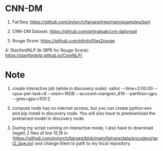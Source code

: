 # CNN-DM

1. FairSeq: https://github.com/pytorch/fairseq/tree/main/examples/bart

2. CNN-DM Dataset: https://github.com/artmatsak/cnn-dailymail

3. Rouge Score: https://github.com/pltrdy/files2rouge

4: StanfordNLP lib (BPE for Rouge Score): https://stanfordnlp.github.io/CoreNLP/

# Note

1. create interactive job (while in discovery node): salloc --time=2:00:00 --cpus-per-task=8 --mem=16GB --account=xiangren_818 --partition=gpu --gres=gpu:v100:2

2. compute node has no internet access, but you can create python env and pip install in discovery node. You will also have to predownload the pretrained model in discovery node.

3. During my script running on interactive mode, I also have to download (wget) 2 files of line 15,16 in (https://github.com/pytorch/fairseq/blob/main/fairseq/data/encoders/gpt2_bpe.py) and change them to path to my local repository.
